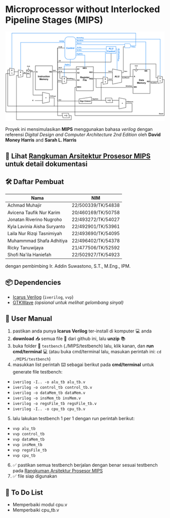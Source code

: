 # Microprocessor without Interlocked Pipeline Stages (MIPS)

![Diagram MIPS](images/MIPS_Diagram.png)

Proyek ini mensimulasikan **MIPS** menggunakan bahasa _verilog_ dengan referensi _Digital Design and Computer Architecture 2nd Edition_ oleh **David Money Harris** and **Sarah L. Harris**

## **🔗 Lihat [Rangkuman Arsitektur Prosesor MIPS](https://docs.google.com/document/d/1pAXqmZG_dCCwxrkT2Vopft7MBVUdl0mRUUSVTXJz1RQ/edit?usp=sharing) untuk detail dokumentasi**

## 🛠️ Daftar Pembuat
| Nama                        | NIM                |  
|-----------------------------|--------------------|
| Achmad Muhajir              | 22/500339/TK/54838 |
| Avicena Taufik Nur Karim    | 20/460169/TK/50758 |
| Jonatan Riverino Nugroho    | 22/493272/TK/54027 |
| Kyla Lavinia Aisha Suryanto | 22/492901/TK/53961 |
| Laila Nur Rizqi Tasnimiyah  | 22/493690/TK/54095 |
| Muhammmad Shafa Adhitiya    | 22/496402/TK/54378 |
| Ricky Tanuwijaya            | 21/477506/TK/52592 |
| Shofi Na'ila Haniefah       | 22/502927/TK/54923 |
dengan pembimbing Ir. Addin Suwastono, S.T., M.Eng., IPM.

## 📦 Dependencies
- [Icarus Verilog](http://iverilog.icarus.com/) (`iverilog`, `vvp`)
- [GTKWave](http://gtkwave.sourceforge.net/) _(opsional untuk melihat gelombang sinyal)_

## 📘 User Manual
1. pastikan anda punya **Icarus Verilog** ter-install di komputer 💻 anda
2. **download** 📥 semua file 📄 dari github ini, lalu **unzip** 📚
3. buka folder 📁 `testbench` (./MIPS/testbench) lalu, klik kanan, dan **run cmd/terminal** 💻 (atau buka cmd/terminal lalu, masukan perintah ini: `cd ./MIPS/testbench`)
4. masukkan list perintah ⌨️ sebagai berikut pada **cmd/terminal** untuk generate file testbench:
- `iverilog -I.. -o alu_tb alu_tb.v`
- `iverilog -o control_tb control_tb.v`
- `iverilog -o dataMem_tb dataMem.v`
- `iverilog -o insMem_tb insMem.v`
- `iverilog -o regsFile_tb regsFile_tb.v`
- `iverilog -I.. -o cpu_tb cpu_tb.v`
5. lalu lakukan testbench 1 per 1 dengan run perintah berikut:
- `vvp alu_tb`
- `vvp control_tb`
- `vvp dataMem_tb`
- `vvp insMem_tb`
- `vvp regsFile_tb`
- `vvp cpu_tb`
6. ✅ pastikan semua testbench berjalan dengan benar sesuai testbench pada [Rangkuman Arsitektur Prosesor MIPS](https://docs.google.com/document/d/1pAXqmZG_dCCwxrkT2Vopft7MBVUdl0mRUUSVTXJz1RQ/edit?usp=sharing)
7. ✅ file siap digunakan

## 📌 To Do List
- Memperbaiki modul cpu.v
- Memperbaiki cpu_tb.v
